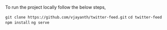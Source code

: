 To run the project locally follow the below steps,

`git clone https://github.com/vjayanth/twitter-feed.git`
`cd twitter-feed`
 `npm install`
 `ng serve `
